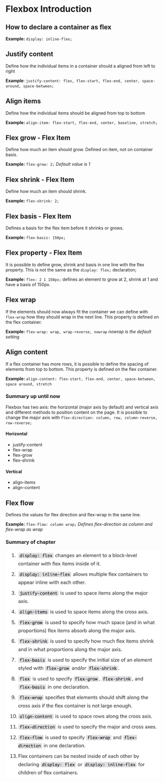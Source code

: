 # Flexbox Introduction

## How to declare a container as flex

**Example:** `display: inline-flex;`

## Justify content

Define how the individual items in a container should a aligned from left to right

**Example**: `justify-content: flex, flex-start, flex-end, center, space-around, space-between;`

## Align items

Define how the individual items should be aligned from top to bottom

**Example:** `align-item: flex-start, flex-end, center, baseline, stretch;`

## Flex grow - Flex Item

Define how much an item should grow. Defined on item, not on container basis.

**Example:** `flex-grow: 2;` *Default value is 1*

## Flex shrink - Flex Item

Define how much an item should shrink.

**Example:** `flex-shrink: 2;`

## Flex basis - Flex Item

Defines a basis for the flex item before it shrinks or grows.

**Example:** `flex-basis: 150px;`

## Flex property - Flex Item

It is possible to define grow, shrink and basis in one line with the flex property.
This is not the same as the `display: flex;` declaration;

**Example:** `flex: 2 1 150px;` defines an element to grow at 2, shrink at 1 and have a basis of 150px.

## Flex wrap

If the elements should now always fit the container we can define with `flex-wrap` how they should wrap in the next line.
This property is defined on the flex container.

**Example:** `flex-wrap: wrap, wrap-reverse, nowrap` *nowrap is the default setting*

## Align content

If a flex container has more rows, it is possible to define the spacing of elements from top to bottom.
This property is defined on the flex container.

**Example:** `align-content: flex-start, flex-end, center, space-between, space around, stretch`

### Summary up until now

Flexbox has two axis: the horizontal (major axis by default) and vertical axis and different methods to position content on the page.
It is possible to change the major axis with `flex-direction: column, row, column-reverse, row-reverse;`

#### Horizontal

* justify-content
* flex-wrap
* flex-grow
* flex-shrink

#### Vertical

* align-items
* align-content

## Flex flow

Defines the values for flex direction and flex-wrap in the same line.

**Example:** `flex-flow: column wrap;` *Defines flex-direction as column and flex-wrap as wrap*

### Summary of chapter

![flex-summary](../img/flex-summary.png)
